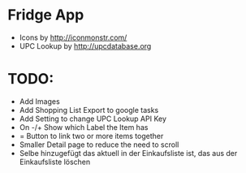 # Fridge App
 - Icons by http://iconmonstr.com/
 - UPC Lookup by http://upcdatabase.org

# TODO:
 - Add Images
 - Add Shopping List Export to google tasks
 - Add Setting to change UPC Lookup API Key
 - On -/+ Show which Label the Item has
 - = Button to link two or more items together
 - Smaller Detail page to reduce the need to scroll
 - Selbe hinzugefügt das aktuell in der Einkaufsliste ist, das aus der Einkaufsliste löschen
